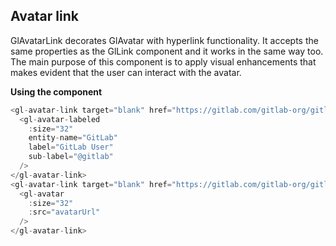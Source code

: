 ## Avatar link

GlAvatarLink decorates GlAvatar with hyperlink functionality. It accepts the same properties as the GlLink component and it works in the same way too. The main purpose of this component is to apply visual enhancements that makes evident that the user can interact with the avatar.

**Using the component**
~~~js
<gl-avatar-link target="blank" href="https://gitlab.com/gitlab-org/gitlab">
  <gl-avatar-labeled
    :size="32"
    entity-name="GitLab"
    label="GitLab User"
    sub-label="@gitlab"
  />
</gl-avatar-link>
<gl-avatar-link target="blank" href="https://gitlab.com/gitlab-org/gitlab">
  <gl-avatar
    :size="32"
    :src="avatarUrl"
  />
</gl-avatar-link>
~~~
